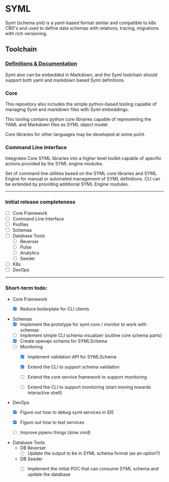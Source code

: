 # SYML

Syml (schema yml) is a yaml-based format similar and compatible to
k8s CRD's and used to define data schemas with relations,
tracing, migrations with rich versioning.


## Toolchain

### [Definitions & Documentation](./docs/schema/README.md)

Syml also can be embedded in Markdown, and the Syml toolchain
should support both yaml and markdown based Syml definitions.

### Core

This repository also includes the simple python-based tooling capable
of managing Syml and markdown files with Syml embeddings. 

This tooling contains python core libraries capable of
representing the YAML and Markdown files as SYML object model.

Core libraries for other languages may be developed at some point.

### Command Line Interface

Integrates Core SYML libraries into a higher level toolkit capable
of specific actions provided by the SYML engine modules.

Set of command line utilities based on the SYML core libraries
and SYML Engine for manual or automated management of SYML
definitions. CLI can be extended by providing additional 
SYML Engine modules.

----

### Initial release completeness

- [ ] Core Framework
- [ ] Command Line Interface
- [ ] Profiles  
- [ ] Schemas
- [ ] Database Tools  
    - [ ] Reverser
    - [ ] Pulse
    - [ ] Analytics
    - [ ] Seeder
- [ ] K8s
- [ ] DevOps

----

### Short-term todo:

- Core Framework
    - [x] Reduce boilerplate for CLI clients


- Schemas
    - [x] Implement the prototype for syml core / monitor to work with schemas
    - [ ] Implement simple CLI schema visualizer (outline core schema parts)
    - [x] Create openapi schema for SYMLSchema
    - [ ] Monitoring
        - [x] Implement validation API for SYMLSchema
        - [x] Extend the CLI to support schema validation
        - [ ] Extend the core service framework to support monitoring
        - [ ] Extend the CLI to support monitoring (start moving towards interactive shell)


- DevOps
    - [x] Figure out how to debug syml services in IDE
    - [x] Figure out how to test services
    - [ ] Improve pipenv things (slow cmd)


- Database Tools
    - DB Reverser
        - [ ] Update the output to be in SYML schema format (as an option?)
    - DB Seeder
        - [ ] Implement the initial POC that can consume SYML schema and update the database
	
